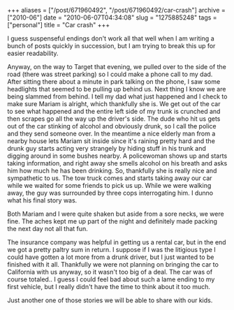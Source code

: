 +++
aliases = ["/post/671960492", "/post/671960492/car-crash"]
archive = ["2010-06"]
date = "2010-06-07T04:34:08"
slug = "1275885248"
tags = ["personal"]
title = "Car crash"
+++

I guess suspenseful endings don't work all that well when I am writing
a bunch of posts quickly in succession, but I am trying to break this up
for easier readability.

Anyway, on the way to Target that evening, we pulled over to the side of
the road (there was street parking) so I could make a phone call to my
dad.  After sitting there about a minute in park talking on the phone,
I saw some headlights that seemed to be pulling up behind us.  Next thing
I know we are being slammed from behind.  I tell my dad what just happened
and I check to make sure Mariam is alright, which thankfully she is.  We
get out of the car to see what happened and the entire left side of my
trunk is crunched and then scrapes go all the way up the driver's side.
The dude who hit us gets out of the car stinking of alcohol and obviously
drunk, so I call the police and they send someone over.  In the meantime
a nice elderly man from a nearby house lets Mariam sit inside since it's
raining pretty hard and the drunk guy starts acting very strangely by
hiding stuff in his trunk and digging around in some bushes nearby.
A policewoman shows up and starts taking information, and right away she
smells alcohol on his breath and asks him how much he has been drinking.
So, thankfully she is really nice and sympathetic to us.  The tow truck
comes and starts taking away our car while we waited for some friends to
pick us up.  While we were walking away, the guy was surrounded by three
cops interrogating him. I dunno what his final story was.

Both Mariam and I were quite shaken but aside from a sore necks, we were
fine.  The aches kept me up part of the night and definitely made packing
the next day not all that fun.

The insurance company was helpful in getting us a rental car, but in the
end we got a pretty paltry sum in return.  I suppose if I was the
litigious type I could have gotten a lot more from a drunk driver, but
I just wanted to be finished with it all.  Thankfully we were not planning
on bringing the car to California with us anyway, so it wasn't too big of
a deal.  The car was of course totaled.. I guess I could feel bad about
such a lame ending to my first vehicle, but I really didn't have the time
to think about it too much.

Just another one of those stories we will be able to share with our kids.

